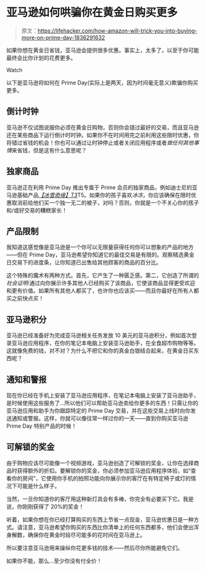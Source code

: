 # 亚马逊如何哄骗你在黄金日购买更多

> 原文：<https://lifehacker.com/how-amazon-will-trick-you-into-buying-more-on-prime-day-1836291632>

如果你想在黄金日省钱，亚马逊会提供很多优惠。事实上，太多了，以至于你可能最终会比你计划的花费更多。

Watch

以下是亚马逊将如何在 Prime Day(实际上是两天，因为时间毫无意义)欺骗你购买更多。

## 倒计时钟

亚马逊不仅试图说服你必须在黄金日购物，否则你会错过最好的交易，而且亚马逊还在某些商品下运行倒计时时钟。如果你不在时间用完之前利用这些限时优惠，你将错过省钱的机会！你也可以通过让时钟停止或者关闭应用程序或者*做任何其他事情*来省钱，但是这有什么意思呢？

## 独家商品

亚马逊正在利用 Prime Day 推出专属于 Prime 会员的独家商品，例如迪士尼的亚马逊基础产品[*【冰雪奇缘】T3*](https://www.amazon.com/dp/B07JNRS5DJ?asc_campaign=InlineText&asc_refurl=https://lifehacker.com/how-amazon-will-trick-you-into-buying-more-on-prime-day-1836291632&asc_source=&tag=kinjalifehackerlink-20)T5。如果你的孩子喜欢*冰冻*，你应该确保在限时优惠取消前给他们买一个独一无二的被子，对吗？否则，你就是一个不关心你的孩子和/或好交易的糟糕家长！

## 产品限制

我知道这感觉像是亚马逊是一个你可以无限量获得任何你可以想象的产品的地方——但在 Prime Day，亚马逊希望你知道它的最佳交易是有限的。观察精选黄金日交易下的进度条，让你知道已出售给其他顾客的商品的百分比。

这个特殊的魔术有两种方式。首先，它产生了一种匮乏感。第二，它创造了所谓的*社会证明*:通过向你展示许多其他人已经购买了该商品，它使该商品显得更受欢迎和更有价值。如果所有其他人都买了，也许你也应该买——而且你最好在所有人都买之前快点买！

## **亚马逊积分**

亚马逊已经准备好为完成亚马逊相关任务发放 10 美元的亚马逊积分，例如首次登录亚马逊应用程序，在你的笔记本电脑上安装亚马逊助手，在全食超市购物等等。这就像免费的钱，对不对？为什么不把它和你的真金白银结合起来，在黄金日买东西呢？

## 通知和警报

现在你已经在手机上安装了亚马逊应用程序，在笔记本电脑上安装了亚马逊助手，是时候使用这些服务了...所以他们可以帮助亚马逊卖给你更多的东西！只需让你的亚马逊应用和助手为你跟踪特定的 Prime Day 交易，并在这些交易上线时向你发送通知或警报。这样，你就可以像往常一样过你的一天——直到你购买亚马逊 Prime Day 特别产品的时候！

## 可解锁的奖金

由于购物应该尽可能像一个视频游戏，亚马逊创造了可解锁的奖金，让你在选择商品时获得额外的折扣。要解锁你的奖金，你必须参加亚马逊应用程序体验，如“查看你的房间”，它使用你手机的拍照功能向你展示你的客厅在有特定椅子或灯的情况下可能是什么样子。

当然，一旦你知道你的客厅用这种新灯具会有多棒，你完全有必要买下它。我是说，你刚刚获得了 20%的奖金！

听着，如果你想在你已经打算购买的东西上节省一点现金，亚马逊优惠日是一种方式。请注意，亚马逊希望你购买的东西比你清单上的任何东西都多，他们会使出浑身解数，确保你在黄金时段尽可能多的花时间在亚马逊上。

所以要注意亚马逊用来操纵你花更多钱的技术——然后尽你所能避免它们。

如果你不能，那么...至少你没有付全价！
